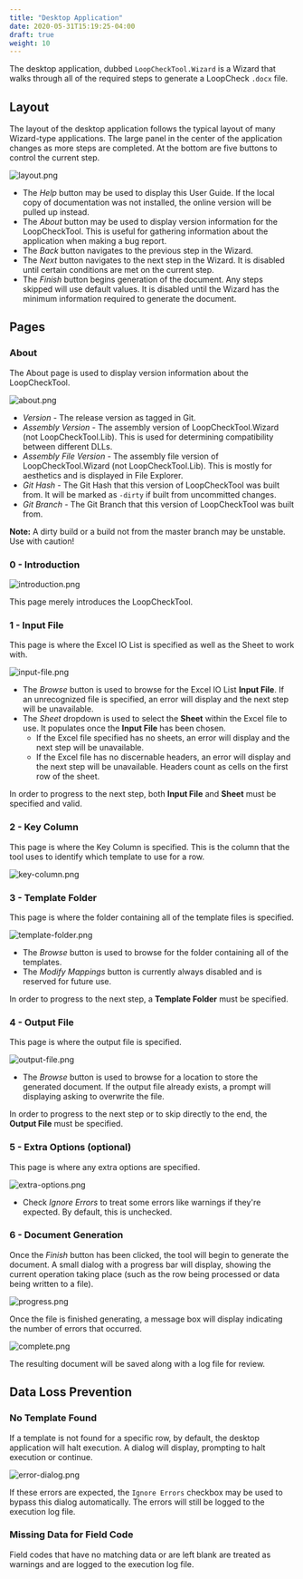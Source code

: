 ```yaml
---
title: "Desktop Application"
date: 2020-05-31T15:19:25-04:00
draft: true
weight: 10
---
```


The desktop application, dubbed `LoopCheckTool.Wizard` is a Wizard that walks through all of the required steps to generate a LoopCheck `.docx` file.

## Layout

The layout of the desktop application follows the typical layout of many Wizard-type applications. The large panel in the center of the application changes as more steps are completed. At the bottom are five buttons to control the current step.

![layout.png](/images/user-guide/desktop-application.md/layout.png)

* The *Help* button may be used to display this User Guide. If the local copy of documentation was not installed, the online version will be pulled up instead.
* The *About* button may be used to display version information for the LoopCheckTool. This is useful for gathering information about the application when making a bug report.
* The *Back* button navigates to the previous step in the Wizard.
* The *Next* button navigates to the next step in the Wizard. It is disabled until certain conditions are met on the current step.
* The *Finish* button begins generation of the document. Any steps skipped will use default values. It is disabled until the Wizard has the minimum information required to generate the document.

## Pages

### About

The About page is used to display version information about the LoopCheckTool.

![about.png](/images/user-guide/desktop-application.md/about.png)

* *Version* - The release version as tagged in Git.
* *Assembly Version* - The assembly version of LoopCheckTool.Wizard (not LoopCheckTool.Lib). This is used for determining compatibility between different DLLs.
* *Assembly File Version* - The assembly file version of LoopCheckTool.Wizard (not LoopCheckTool.Lib). This is mostly for aesthetics and is displayed in File Explorer.
* *Git Hash* - The Git Hash that this version of LoopCheckTool was built from. It will be marked as `-dirty` if built from uncommitted changes.
* *Git Branch* - The Git Branch that this version of LoopCheckTool was built from.

**Note:** A dirty build or a build not from the master branch may be unstable. Use with caution!

### 0 - Introduction

![introduction.png](/images/user-guide/desktop-application.md/introduction.png)

This page merely introduces the LoopCheckTool.

### 1 - Input File

This page is where the Excel IO List is specified as well as the Sheet to work with.

![input-file.png](/images/user-guide/desktop-application.md/input-file.png)

* The *Browse* button is used to browse for the Excel IO List **Input File**. If an unrecognized file is specified, an error will display and the next step will be unavailable.
* The *Sheet* dropdown is used to select the **Sheet** within the Excel file to use. It populates once the **Input File** has been chosen.
  * If the Excel file specified has no sheets, an error will display and the next step will be unavailable.
  * If the Excel file has no discernable headers, an error will display and the next step will be unavailable. Headers count as cells on the first row of the sheet.

In order to progress to the next step, both **Input File** and **Sheet** must be specified and valid.

### 2 - Key Column

This page is where the Key Column is specified. This is the column that the tool uses to identify which template to use for a row.

![key-column.png](/images/user-guide/desktop-application.md/key-column.png)

### 3 - Template Folder

This page is where the folder containing all of the template files is specified.

![template-folder.png](/images/user-guide/desktop-application.md/template-folder.png)

* The *Browse* button is used to browse for the folder containing all of the templates.
* The *Modify Mappings* button is currently always disabled and is reserved for future use.

In order to progress to the next step, a **Template Folder** must be specified.

### 4 - Output File

This page is where the output file is specified.

![output-file.png](/images/user-guide/desktop-application.md/output-file.png)

* The *Browse* button is used to browse for a location to store the generated document. If the output file already exists, a prompt will displaying asking to overwrite the file.

In order to progress to the next step or to skip directly to the end, the **Output File** must be specified.

### 5 - Extra Options (optional)

This page is where any extra options are specified.

![extra-options.png](/images/user-guide/desktop-application.md/extra-options.png)

* Check *Ignore Errors* to treat some errors like warnings if they're expected. By default, this is unchecked.

### 6 - Document Generation

Once the *Finish* button has been clicked, the tool will begin to generate the document. A small dialog with a progress bar will display, showing the current operation taking place (such as the row being processed or data being written to a file).

![progress.png](/images/user-guide/desktop-application.md/progress.png)

Once the file is finished generating, a message box will display indicating the number of errors that occurred.

![complete.png](/images/user-guide/desktop-application.md/complete.png)

The resulting document will be saved along with a log file for review.

## Data Loss Prevention

### No Template Found

If a template is not found for a specific row, by default, the desktop application will halt execution. A dialog will display, prompting to halt execution or continue.

![error-dialog.png](/images/user-guide/desktop-application.md/error-dialog.png)

If these errors are expected, the `Ignore Errors` checkbox may be used to bypass this dialog automatically. The errors will still be logged to the execution log file.

### Missing Data for Field Code

Field codes that have no matching data or are left blank are treated as warnings and are logged to the execution log file.

